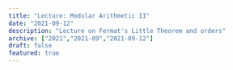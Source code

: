 ```yaml
---
title: "Lecture: Modular Arithmetic II"
date: "2021-09-12"
description: "Lecture on Fermat's Little Theorem and orders"
archive: ["2021","2021-09","2021-09-12"]
draft: false
featured: true
---
```

